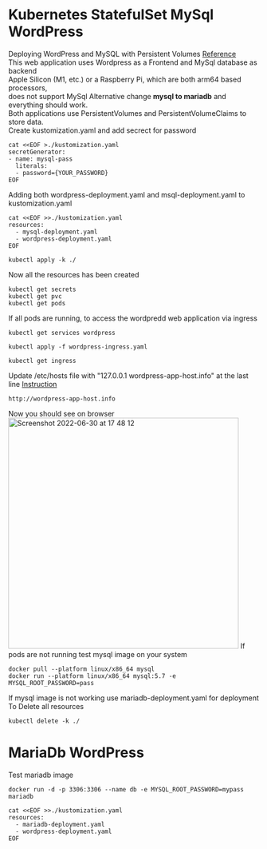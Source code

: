 # Kubernetes StatefulSet MySql WordPress
Deploying WordPress and MySQL with Persistent Volumes [Reference](https://kubernetes.io/docs/tutorials/stateful-application/mysql-wordpress-persistent-volume/) <br>
This web application uses Wordpress as a Frontend and MySql database as backend<br>
Apple Silicon (M1, etc.) or a Raspberry Pi, which are both arm64 based processors,<br>
does not support MySql Alternative change  **mysql to mariadb**   and everything should work.<br>
Both applications use PersistentVolumes and PersistentVolumeClaims to store data.<br>
Create kustomization.yaml and add secrect for password <br>
```
cat <<EOF >./kustomization.yaml
secretGenerator:
- name: mysql-pass
  literals:
  - password={YOUR_PASSWORD}
EOF
```
Adding both wordpress-deployment.yaml and msql-deployment.yaml to kustomization.yaml
```
cat <<EOF >>./kustomization.yaml
resources:
  - mysql-deployment.yaml
  - wordpress-deployment.yaml
EOF
```

```
kubectl apply -k ./
```
Now all the resources has been created
```
kubectl get secrets
kubectl get pvc
kubectl get pods
``` 
If all pods are running, to access the wordpredd web application via ingress 
```
kubectl get services wordpress
```
```
kubectl apply -f wordpress-ingress.yaml
```
```
kubectl get ingress
```
Update /etc/hosts file with "127.0.0.1 wordpress-app-host.info" at the last line [Instruction](https://help.nexcess.net/en_US/miscellaneous/how-to-find-the-hosts-file-on-my-mac)
```
http://wordpress-app-host.info 
```
Now you should see on browser <br>
<img width="462" alt="Screenshot 2022-06-30 at 17 48 12" src="https://user-images.githubusercontent.com/43514418/176724580-b6e45689-997a-4d32-ac2b-98ed3f738f8a.png">
If pods are not running test mysql image on your system <br>
```
docker pull --platform linux/x86_64 mysql
docker run --platform linux/x86_64 mysql:5.7 -e MYSQL_ROOT_PASSWORD=pass
```
If mysql image is not working use mariadb-deployment.yaml for deployment 
To Delete all resources 
```
kubectl delete -k ./
```
# MariaDb WordPress
Test mariadb image
```
docker run -d -p 3306:3306 --name db -e MYSQL_ROOT_PASSWORD=mypass mariadb
``` 
```
cat <<EOF >>./kustomization.yaml
resources:
  - mariadb-deployment.yaml
  - wordpress-deployment.yaml
EOF
```
